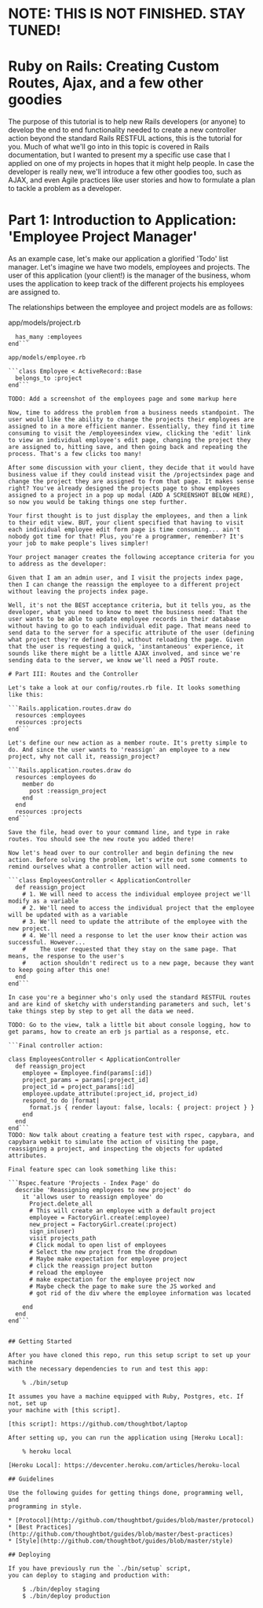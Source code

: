 # NOTE: THIS IS NOT FINISHED. STAY TUNED!

# Ruby on Rails: Creating Custom Routes, Ajax, and a few other goodies

The purpose of this tutorial is to help new Rails developers (or anyone) to develop the end to end functionality needed to create a new controller action beyond the standard Rails RESTFUL actions, this is the tutorial for you. Much of what we'll go into in this topic is covered in Rails documentation, but I wanted to present my a specific use case that I applied on one of my projects in hopes that it might help people. In case the developer is really new, we'll introduce a few other goodies too, such as AJAX, and even Agile practices like user stories and how to formulate a plan to tackle a problem as a developer.

# Part 1: Introduction to Application: 'Employee Project Manager'

As an example case, let's make our application a glorified 'Todo' list manager. Let's imagine we have two models, employees and projects. The user of this application (your client!) is the manager of the business, whom uses the application to keep track of the different projects his employees are assigned to. 

The relationships between the employee and project models are as follows: 

app/models/project.rb

```class Project < ActiveRecord::Base
  has_many :employees
end```

app/models/employee.rb

```class Employee < ActiveRecord::Base
  belongs_to :project
end```

TODO: Add a screenshot of the employees page and some markup here 

Now, time to address the problem from a business needs standpoint. The user would like the ability to change the projects their employees are assigned to in a more efficient manner. Essentially, they find it time consuming to visit the /employeesindex view, clicking the 'edit' link to view an individual employee's edit page, changing the project they are assigned to, hitting save, and then going back and repeating the process. That's a few clicks too many! 

After some discussion with your client, they decide that it would have business value if they could instead visit the /projectsindex page and change the project they are assigned to from that page. It makes sense right? You've already designed the projects page to show employees assigned to a project in a pop up modal (ADD A SCREENSHOT BELOW HERE), so now you would be taking things one step further.

Your first thought is to just display the employees, and then a link to their edit view. BUT, your client specified that having to visit each individual employee edit form page is time consuming... ain't nobody got time for that! Plus, you're a programmer, remember? It's your job to make people's lives simpler!

Your project manager creates the following acceptance criteria for you to address as the developer: 

Given that I am an admin user, and I visit the projects index page, then I can change the reassign the employee to a different project without leaving the projects index page. 

Well, it's not the BEST acceptance criteria, but it tells you, as the developer, what you need to know to meet the business need: That the user wants to be able to update employee records in their database without having to go to each individual edit page. That means need to send data to the server for a specific attribute of the user (defining what project they're defined to), without reloading the page. Given that the user is requesting a quick, 'instantaneous' experience, it sounds like there might be a little AJAX involved, and since we're sending data to the server, we know we'll need a POST route. 

# Part III: Routes and the Controller

Let's take a look at our config/routes.rb file. It looks something like this:

```Rails.application.routes.draw do
  resources :employees
  resources :projects
end```

Let's define our new action as a member route. It's pretty simple to do. And since the user wants to 'reassign' an employee to a new project, why not call it, reassign_project?

```Rails.application.routes.draw do
  resources :employees do
    member do
      post :reassign_project
    end
  end
  resources :projects
end```

Save the file, head over to your command line, and type in rake routes. You should see the new route you added there!

Now let's head over to our controller and begin defining the new action. Before solving the problem, let's write out some comments to remind ourselves what a controller action will need.

```class EmployeesController < ApplicationController
  def reassign_project
    # 1. We will need to access the individual employee project we'll modify as a variable
    # 2. We'll need to access the individual project that the employee will be updated with as a variable
    # 3. We'll need to update the attribute of the employee with the new project.
    # 4. We'll need a response to let the user know their action was successful. However...
    #    The user requested that they stay on the same page. That means, the response to the user's
    #    action shouldn't redirect us to a new page, because they want to keep going after this one!
  end
end```

In case you're a beginner who's only used the standard RESTFUL routes and are kind of sketchy with understanding parameters and such, let's take things step by step to get all the data we need.

TODO: Go to the view, talk a little bit about console logging, how to get params, how to create an erb js partial as a response, etc.

```Final controller action:

class EmployeesController < ApplicationController
  def reassign_project
    employee = Employee.find(params[:id])
    project_params = params[:project_id]
    project_id = project_params[:id]
    employee.update_attribute(:project_id, project_id)
    respond_to do |format|
      format.js { render layout: false, locals: { project: project } }
    end
  end
end```
TODO: Now talk about creating a feature test with rspec, capybara, and capybara webkit to simulate the action of visiting the page, reassigning a project, and inspecting the objects for updated attributes.

Final feature spec can look something like this:

```Rspec.feature 'Projects - Index Page' do
  describe 'Reassigning employees to new project' do
    it 'allows user to reassign employee' do
      Project.delete_all
      # This will create an employee with a default project
      employee = FactoryGirl.create(:employee)
      new_project = FactoryGirl.create(:project)
      sign_in(user)
      visit projects_path
      # Click modal to open list of employees
      # Select the new project from the dropdown
      # Maybe make expectation for employee project
      # click the reassign project button
      # reload the employee
      # make expectation for the employee project now
      # Maybe check the page to make sure the JS worked and
      # got rid of the div where the employee information was located
      
    end
  end
end```


## Getting Started 

After you have cloned this repo, run this setup script to set up your machine
with the necessary dependencies to run and test this app:

    % ./bin/setup

It assumes you have a machine equipped with Ruby, Postgres, etc. If not, set up
your machine with [this script].

[this script]: https://github.com/thoughtbot/laptop

After setting up, you can run the application using [Heroku Local]:

    % heroku local

[Heroku Local]: https://devcenter.heroku.com/articles/heroku-local

## Guidelines

Use the following guides for getting things done, programming well, and
programming in style.

* [Protocol](http://github.com/thoughtbot/guides/blob/master/protocol)
* [Best Practices](http://github.com/thoughtbot/guides/blob/master/best-practices)
* [Style](http://github.com/thoughtbot/guides/blob/master/style)

## Deploying

If you have previously run the `./bin/setup` script,
you can deploy to staging and production with:

    $ ./bin/deploy staging
    $ ./bin/deploy production
